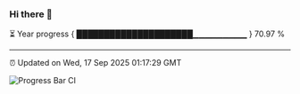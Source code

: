 ### Hi there 👋

⏳ Year progress { █████████████████████▁▁▁▁▁▁▁▁▁ } 70.97 %

---

⏰ Updated on Wed, 17 Sep 2025 01:17:29 GMT

![Progress Bar CI](https://github.com/JuvenileQ/Progress-Bar-CI/workflows/main/badge.svg)
